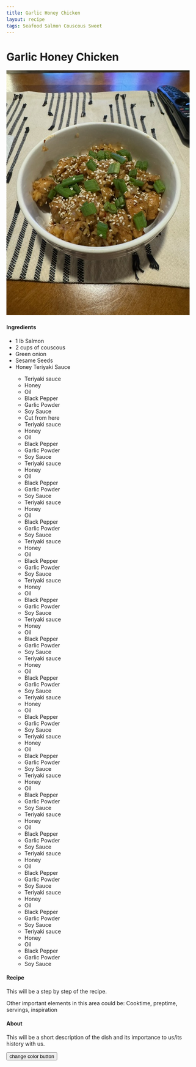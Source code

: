 ```yaml
---
title: Garlic Honey Chicken
layout: recipe
tags: Seafood Salmon Couscous Sweet
---
```

<html>
  <script src="../../assets/js/header.js"></script>
  <body class="change">
    <h1 class="recipeTitle">Garlic Honey Chicken</h1>
    <img class="recipePic" src="../../assets/img/GarlicHoneyChicken.jpeg" alt="GarlicHoneyChicken">
    <div>
      <h4>Ingredients</h4>
      <ul class="change">
        <li>1 lb Salmon</li>
        <li>2 cups of couscous</li>
        <li>Green onion</li>
        <li>Sesame Seeds</li>
        <li>Honey Teriyaki Sauce</li>
          <ul>
            <li class="change" >Teriyaki sauce</li>
            <li class="change" >Honey</li>
            <li class="change" >Oil</li>
            <li class="change" >Black Pepper</li>
            <li class="change" >Garlic Powder</li>
            <li class="change" >Soy Sauce</li>
            <li class="change" >Cut from here</li>
            <li class="change" >Teriyaki sauce</li>
            <li class="change" >Honey</li>
            <li class="change" >Oil</li>
            <li class="change" >Black Pepper</li>
            <li class="change" >Garlic Powder</li>
            <li class="change" >Soy Sauce</li>
            <li class="change" >Teriyaki sauce</li>
            <li class="change" >Honey</li>
            <li class="change" >Oil</li>
            <li class="change" >Black Pepper</li>
            <li class="change" >Garlic Powder</li>
            <li class="change" >Soy Sauce</li>
            <li class="change" >Teriyaki sauce</li>
            <li class="change" >Honey</li>
            <li class="change" >Oil</li>
            <li class="change" >Black Pepper</li>
            <li class="change" >Garlic Powder</li>
            <li class="change" >Soy Sauce</li>
            <li class="change" >Teriyaki sauce</li>
            <li class="change" >Honey</li>
            <li class="change" >Oil</li>
            <li class="change" >Black Pepper</li>
            <li class="change" >Garlic Powder</li>
            <li class="change" >Soy Sauce</li>
            <li class="change" >Teriyaki sauce</li>
            <li class="change" >Honey</li>
            <li class="change" >Oil</li>
            <li class="change" >Black Pepper</li>
            <li>Garlic Powder</li>
            <li>Soy Sauce</li>
            <li>Teriyaki sauce</li>
            <li>Honey</li>
            <li>Oil</li>
            <li>Black Pepper</li>
            <li>Garlic Powder</li>
            <li>Soy Sauce</li>
            <li>Teriyaki sauce</li>
            <li>Honey</li>
            <li>Oil</li>
            <li>Black Pepper</li>
            <li>Garlic Powder</li>
            <li>Soy Sauce</li>
            <li>Teriyaki sauce</li>
            <li>Honey</li>
            <li>Oil</li>
            <li>Black Pepper</li>
            <li>Garlic Powder</li>
            <li>Soy Sauce</li>
            <li>Teriyaki sauce</li>
            <li>Honey</li>
            <li>Oil</li>
            <li>Black Pepper</li>
            <li>Garlic Powder</li>
            <li>Soy Sauce</li>
            <li>Teriyaki sauce</li>
            <li>Honey</li>
            <li>Oil</li>
            <li>Black Pepper</li>
            <li>Garlic Powder</li>
            <li>Soy Sauce</li>
            <li>Teriyaki sauce</li>
            <li>Honey</li>
            <li>Oil</li>
            <li>Black Pepper</li>
            <li>Garlic Powder</li>
            <li>Soy Sauce</li>
            <li>Teriyaki sauce</li>
            <li>Honey</li>
            <li>Oil</li>
            <li>Black Pepper</li>
            <li>Garlic Powder</li>
            <li>Soy Sauce</li>
            <li>Teriyaki sauce</li>
            <li>Honey</li>
            <li>Oil</li>
            <li>Black Pepper</li>
            <li>Garlic Powder</li>
            <li>Soy Sauce</li>
            <li>Teriyaki sauce</li>
            <li>Honey</li>
            <li>Oil</li>
            <li>Black Pepper</li>
            <li>Garlic Powder</li>
            <li>Soy Sauce</li>
          </ul>
      </ul>
    </div>
    <div>
      <h4>Recipe</h4>
      <p>This will be a step by step of the recipe.</p>
    </div>
    <div>
      <p>Other important elements in this area could be: Cooktime, preptime, servings, inspiration</p>
    </div>
    <div>
      <h4>About</h4>
      <p>This will be a short description of the dish and its importance to us/its history with us.</p>
      <button>change color button</button>
    </div>
  </body>
</html>
